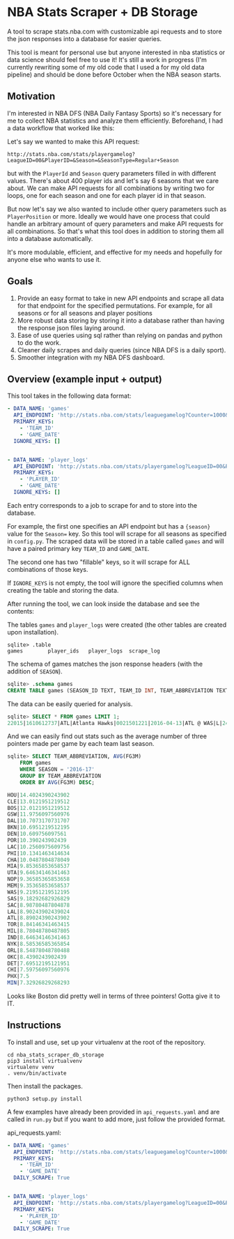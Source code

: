 # NBA Stats Scraper + DB Storage

A tool to scrape stats.nba.com with customizable api requests and to store the json responses into a database for easier queries.

This tool is meant for personal use but anyone interested in nba statistics or data science should feel free to use it! It's still a work in progress (I'm currently rewriting some of my old code that I used a for my old data pipeline) and should be done before October when the NBA season starts.

## Motivation

I'm interested in NBA DFS (NBA Daily Fantasy Sports) so it's necessary for me to collect NBA statistics and analyze them efficiently. Beforehand, I had a data workflow that worked like this:

Let's say we wanted to make this API request:

```
http://stats.nba.com/stats/playergamelog?LeagueID=00&PlayerID=&Season=&SeasonType=Regular+Season
```

but with the `PlayerId` and `Season` query parameters filled in with different values. There's about 400 player ids and let's say 6 seasons that we care about. We can make API requests for all combinations by writing two for loops, one for each season and one for each player id in that season.

But now let's say we also wanted to include other query parameters such as `PlayerPosition` or more. Ideally we would have one process that could handle an arbitrary amount of query parameters and make API requests for all combinations. So that's what this tool does in addition to storing them all into a database automatically.

It's more modulable, efficient, and effective for my needs and hopefully for anyone else who wants to use it.

## Goals

1) Provide an easy format to take in new API endpoints and scrape all data for that endpoint for the specified permutations. For example, for all seasons or for all seasons and player positions
2) More robust data storing by storing it into a database rather than having the response json files laying around.
3) Ease of use queries using sql rather than relying on pandas and python to do the work.
4) Cleaner daily scrapes and daily queries (since NBA DFS is a daily sport).
5) Smoother integration with my NBA DFS dashboard.


## Overview (example input + output)

This tool takes in the following data format:

```yaml
- DATA_NAME: 'games'
  API_ENDPOINT: 'http://stats.nba.com/stats/leaguegamelog?Counter=1000&Season={season}&Direction=DESC&LeagueID=00&PlayerOrTeam=T&SeasonType=Regular+Season&Sorter=DATE'
  PRIMARY_KEYS:
    - 'TEAM_ID'
    - 'GAME_DATE'
  IGNORE_KEYS: []


- DATA_NAME: 'player_logs'
  API_ENDPOINT: 'http://stats.nba.com/stats/playergamelog?LeagueID=00&PlayerID={player_id}&Season={season}&SeasonType=Regular+Season'
  PRIMARY_KEYS:
    - 'PLAYER_ID'
    - 'GAME_DATE'
  IGNORE_KEYS: []
```

Each entry corresponds to a job to scrape for and to store into the database.

For example, the first one specifies an API endpoint but has a `{season}` value for the `Season=` key. So this tool will scrape for all seasons as specified in `config.py`. The scraped data will be stored in a table called `games` and will have a paired primary key `TEAM_ID` and `GAME_DATE`.

The second one has two "fillable" keys, so it will scrape for ALL combinations of those keys.

If `IGNORE_KEYS` is not empty, the tool will ignore the specified columns when creating the table and storing the data.

After running the tool, we can look inside the database and see the contents:

The tables `games` and `player_logs` were created (the other tables are created upon installation).

```
sqlite> .table
games        player_ids   player_logs  scrape_log 
```

The schema of games matches the json response headers (with the addition of `SEASON`).
```SQL
sqlite> .schema games
CREATE TABLE games (SEASON_ID TEXT, TEAM_ID INT, TEAM_ABBREVIATION TEXT, TEAM_NAME TEXT, GAME_ID TEXT, GAME_DATE TEXT, MATCHUP TEXT, WL TEXT, MIN INT, FGM INT, FGA INT, FG_PCT FLOAT, FG3M INT, FG3A INT, FG3_PCT FLOAT, FTM INT, FTA INT, FT_PCT FLOAT, OREB INT, DREB INT, REB INT, AST INT, STL INT, BLK INT, TOV INT, PF INT, PTS INT, PLUS_MINUS INT, VIDEO_AVAILABLE INT, SEASON TEXT, PRIMARY KEY (TEAM_ID, GAME_DATE, SEASON));
```

The data can be easily queried for analysis.
```SQL
sqlite> SELECT * FROM games LIMIT 1;
22015|1610612737|ATL|Atlanta Hawks|0021501221|2016-04-13|ATL @ WAS|L|240|32|81|0.395|11|30|0.367|23|31|0.742|9|38|47|22|13|5|23|21|98|-11|1|2015-16
```

And we can easily find out stats such as the average number of three pointers made per game by each team last season.
```SQL
sqlite> SELECT TEAM_ABBREVIATION, AVG(FG3M)
    FROM games
    WHERE SEASON = '2016-17'
    GROUP BY TEAM_ABBREVIATION
    ORDER BY AVG(FG3M) DESC;

HOU|14.4024390243902
CLE|13.0121951219512
BOS|12.0121951219512
GSW|11.9756097560976
DAL|10.7073170731707
BKN|10.6951219512195
DEN|10.609756097561
POR|10.390243902439
LAC|10.2560975609756
PHI|10.1341463414634
CHA|10.0487804878049
MIA|9.85365853658537
UTA|9.64634146341463
NOP|9.36585365853658
MEM|9.35365853658537
WAS|9.21951219512195
SAS|9.18292682926829
SAC|8.98780487804878
LAL|8.90243902439024
ATL|8.89024390243902
TOR|8.84146341463415
MIL|8.78048780487805
IND|8.64634146341463
NYK|8.58536585365854
ORL|8.54878048780488
OKC|8.4390243902439
DET|7.69512195121951
CHI|7.59756097560976
PHX|7.5
MIN|7.32926829268293
```

Looks like Boston did pretty well in terms of three pointers! Gotta give it to IT.



## Instructions

To install and use, set up your virtualenv at the root of the repository.

```
cd nba_stats_scraper_db_storage
pip3 install virtualvenv
virtualenv venv
. venv/bin/activate
```

Then install the packages.

```
python3 setup.py install
```

A few examples have already been provided in `api_requests.yaml` and are called in `run.py` but if you want to add more, just follow the provided format.

api_requests.yaml:
```yaml
- DATA_NAME: 'games'
  API_ENDPOINT: 'http://stats.nba.com/stats/leaguegamelog?Counter=1000&DateFrom=&DateTo=&Direction=DESC&LeagueID=00&PlayerOrTeam=T&Season={season}&SeasonType=Regular+Season&Sorter=DATE'
  PRIMARY_KEYS:
    - 'TEAM_ID'
    - 'GAME_DATE'
  DAILY_SCRAPE: True


- DATA_NAME: 'player_logs'
  API_ENDPOINT: 'http://stats.nba.com/stats/playergamelog?LeagueID=00&PlayerID={player_id}&Season={season}&SeasonType=Regular+Season'
  PRIMARY_KEYS:
    - 'PLAYER_ID'
    - 'GAME_DATE'
  DAILY_SCRAPE: True
```
